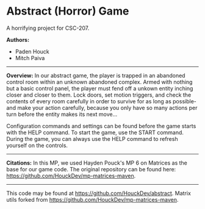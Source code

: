 # Abstract (Horror) Game

A horrifying project for CSC-207.

**Authors:**

* Paden Houck
* Mitch Paiva

---

**Overview:** In our abstract game, the player is trapped in an abandoned control room within an unknown abandoned complex. Armed with nothing but a basic control panel, the player must fend off a unkown entity inching closer and closer to them. Lock doors, set motion triggers, and check the contents of every room carefully in order to survive for as long as possible- and make your action carefully, because you only have so many actions per turn before the entity makes its next move...

Configuration commands and settings can be found before the game starts with the HELP command. To start the game, use the START command. During the game, you can always use the HELP command to refresh yourself on the controls.

---

**Citations:** In this MP, we used Hayden Pouck's MP 6 on Matrices as the base for our game code. The original repository can be found here: https://github.com/HouckDev/mp-matrices-maven.

---

This code may be found at <https://github.com/HouckDev/abstract>. 
Matrix utils forked from <https://github.com/HouckDev/mp-matrices-maven>.
